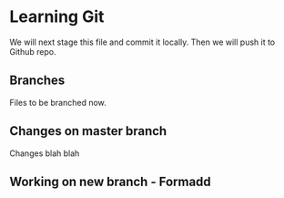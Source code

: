 # Learning Git
We will next stage this file and commit it locally. Then we will push it to Github repo.

## Branches
Files to be branched now.

## Changes on master branch
Changes blah blah
## Working on new branch - Formadd
